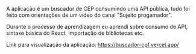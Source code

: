 A aplicação é um buscador de CEP consumindo uma API pública, tudo foi feito com orientações de um vídeo do canal "Sujeito progamador".

Durante o processo de aprendizagem eu aprendi sobre consumo de API, sintaxe básica do React, importação de bibliotecas etc. 

Link para visualização da aplicação: https://buscador-cpf.vercel.app/

